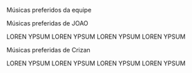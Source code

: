 Músicas preferidos da equipe

Músicas preferidas de JOAO

LOREN YPSUM
LOREN YPSUM
LOREN YPSUM
LOREN YPSUM

Músicas preferidas de Crizan

LOREN YPSUM
LOREN YPSUM
LOREN YPSUM
LOREN YPSUM



